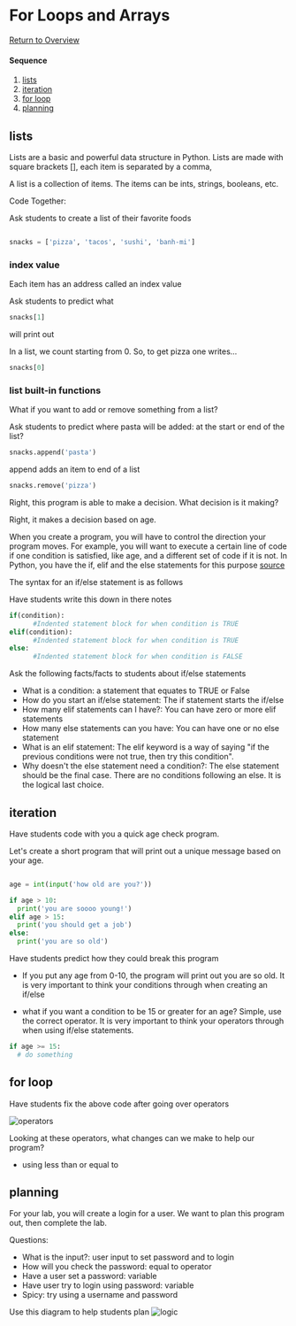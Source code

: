 # For Loops and Arrays

[Return to Overview](https://github.com/kyle1james/teacher_docs_coding_bootcamp/blob/master/README.md)

#### Sequence

1. [lists](#lists)
2. [iteration](#iteration)
3. [for loop](#for-loop)
4. [planning](#planning)


## lists
Lists are a basic and powerful data structure in Python. Lists are made with square brackets [], each item is separated by a comma,

A list is a collection of items. The items can be ints, strings, booleans, etc.

Code Together:

Ask students to create a list of their favorite foods

```python

snacks = ['pizza', 'tacos', 'sushi', 'banh-mi']

```
### index value
Each item has an address called an index value

Ask students to predict what

```python
snacks[1]
```
will print out

In a list, we count starting from 0. So, to get pizza one writes...

```python
snacks[0]
```
### list built-in functions

What if you want to add or remove something from a list?

Ask students to predict where pasta will be added: at the start or end of the list?

```python
snacks.append('pasta')
```
append adds an item to end of a list

```python
snacks.remove('pizza')
```


Right, this program is able to make a decision. What decision is it making?

Right, it makes a decision based on age.


When you create a program, you will have to control the direction your program moves. For example, you will want to execute a certain line of code if one condition is satisfied, like age, and a different set of code if it is not. In Python, you have the if, elif and the else statements for this purpose [source](https://www.datacamp.com/community/tutorials/python-if-elif-else)

The syntax for an if/else statement is as follows

Have students write this down in there notes

```python
if(condition):
      #Indented statement block for when condition is TRUE
elif(condition):
      #Indented statement block for when condition is TRUE
else:
      #Indented statement block for when condition is FALSE
```

Ask the following facts/facts to students about if/else statements

- What is a condition: a statement that equates to TRUE or False
- How do you start an if/else statement: The if statement starts the if/else
- How many elif statements can I have?: You can have zero or more elif statements
- How many else statements can you have: You can have one or no else statement
- What is an elif statement: The elif keyword is a way of saying "if the previous conditions were not true, then try this condition".
- Why doesn't the else statement need a condition?: The else statement should be the final case. There are no conditions following an else. It is the logical last choice.

## iteration
Have students code with you a quick age check program.

Let's create a short program that will print out a unique message based on your age.

```Python

age = int(input('how old are you?'))

if age > 10:
  print('you are soooo young!')
elif age > 15:
  print('you should get a job')
else:
  print('you are so old')

```
Have students predict how they could break this program

- If you put any age from 0-10, the program will print out you are so old. It is very important to think your conditions through when creating an if/else

- what if you want a condition to be 15 or greater for an age? Simple, use the correct operator. It is very important to think your operators through when using if/else statements.

```Python
if age >= 15:
  # do something
```


## for loop
Have students fix the above code after going over operators

![operators](https://encrypted-tbn0.gstatic.com/images?q=tbn:ANd9GcSdun9nPP7I_h_fuVYgJzqMwdahubYrbD8cmuOGWYNN4UGo1eGIWw)

Looking at these operators, what changes can we make to help our program?

- using less than or equal to

## planning
For your lab, you will create a login for a user. We want to plan this program out, then complete the lab.

Questions:
- What is the input?: user input to set password and to login
- How will you check the password: equal to operator
- Have a user set a password: variable
- Have user try to login using password: variable
- Spicy: try using a username and password

Use this diagram to help students plan
![logic](https://upload.wikimedia.org/wikipedia/commons/thumb/c/c5/If-Then-Else-diagram.svg/220px-If-Then-Else-diagram.svg.png)
